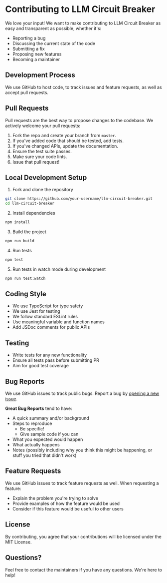 # Contributing to LLM Circuit Breaker

We love your input! We want to make contributing to LLM Circuit Breaker as easy and transparent as possible, whether it's:

- Reporting a bug
- Discussing the current state of the code
- Submitting a fix
- Proposing new features
- Becoming a maintainer

## Development Process

We use GitHub to host code, to track issues and feature requests, as well as accept pull requests.

## Pull Requests

Pull requests are the best way to propose changes to the codebase. We actively welcome your pull requests:

1. Fork the repo and create your branch from `master`.
2. If you've added code that should be tested, add tests.
3. If you've changed APIs, update the documentation.
4. Ensure the test suite passes.
5. Make sure your code lints.
6. Issue that pull request!

## Local Development Setup

1. Fork and clone the repository
```bash
git clone https://github.com/your-username/llm-circuit-breaker.git
cd llm-circuit-breaker
```

2. Install dependencies
```bash
npm install
```

3. Build the project
```bash
npm run build
```

4. Run tests
```bash
npm test
```

5. Run tests in watch mode during development
```bash
npm run test:watch
```

## Coding Style

* We use TypeScript for type safety
* We use Jest for testing
* We follow standard ESLint rules
* Use meaningful variable and function names
* Add JSDoc comments for public APIs

## Testing

* Write tests for any new functionality
* Ensure all tests pass before submitting PR
* Aim for good test coverage

## Bug Reports

We use GitHub issues to track public bugs. Report a bug by [opening a new issue](https://github.com/hanzalagithub/llm-circuit-breaker/issues).

**Great Bug Reports** tend to have:

- A quick summary and/or background
- Steps to reproduce
  - Be specific!
  - Give sample code if you can
- What you expected would happen
- What actually happens
- Notes (possibly including why you think this might be happening, or stuff you tried that didn't work)

## Feature Requests

We use GitHub issues to track feature requests as well. When requesting a feature:

- Explain the problem you're trying to solve
- Provide examples of how the feature would be used
- Consider if this feature would be useful to other users

## License

By contributing, you agree that your contributions will be licensed under the MIT License.

## Questions?

Feel free to contact the maintainers if you have any questions. We're here to help!
